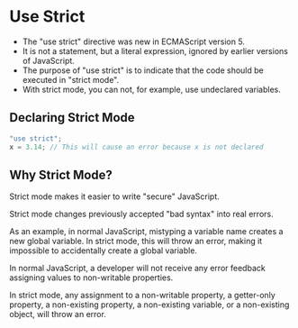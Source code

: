 # Use Strict

- The "use strict" directive was new in ECMAScript version 5.
- It is not a statement, but a literal expression, ignored by earlier versions of JavaScript.
- The purpose of "use strict" is to indicate that the code should be executed in "strict mode".
- With strict mode, you can not, for example, use undeclared variables.

## Declaring Strict Mode

```js
"use strict";
x = 3.14; // This will cause an error because x is not declared
```

## Why Strict Mode?

Strict mode makes it easier to write "secure" JavaScript.

Strict mode changes previously accepted "bad syntax" into real errors.

As an example, in normal JavaScript, mistyping a variable name creates a new global variable. In strict mode, this will throw an error, making it impossible to accidentally create a global variable.

In normal JavaScript, a developer will not receive any error feedback assigning values to non-writable properties.

In strict mode, any assignment to a non-writable property, a getter-only property, a non-existing property, a non-existing variable, or a non-existing object, will throw an error.
